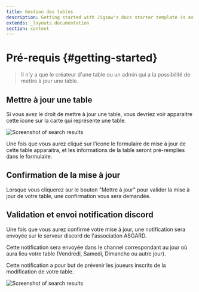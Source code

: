 ```yaml
---
title: Gestion des tables
description: Getting started with Jigsaw's docs starter template is as easy as 1, 2, 3.
extends: _layouts.documentation
section: content
---
```

# Pré-requis {#getting-started}
> Il n'y a que le créateur d'une table ou un admin qui a la possibilité de mettre à jour une table.

## Mettre à jour une table
Si vous avez le droit de mettre à jour une table, vous devriez voir apparaitre cette icone sur la carte qui représente une table.

<img class="block m-auto" src="/assets/img/edit-table.png" alt="Screenshot of search results" />

Une fois que vous aurez cliqué sur l'icone le formulaire de mise à jour de cette table apparaitra, et les informations de la table seront pré-remplies dans le formulaire.

## Confirmation de la mise à jour
Lorsque vous cliquerez sur le bouton "Mettre à jour" pour valider la mise à jour de votre table, une confirmation vous sera demandée.

## Validation et envoi notification discord
Une fois que vous aurez confirmé votre mise à jour, une notification sera envoyée sur le serveur discord de l'association ASGARD.

Cette notification sera envoyée dans le channel correspondant au jour où aura lieu votre table (Vendredi, Samedi, Dimanche ou autre jour).

Cette notification a pour but de prévenir les joueurs inscrits de la modification de votre table.

<img class="block m-auto" src="/assets/img/update-table-notification.jpg" alt="Screenshot of search results" />
